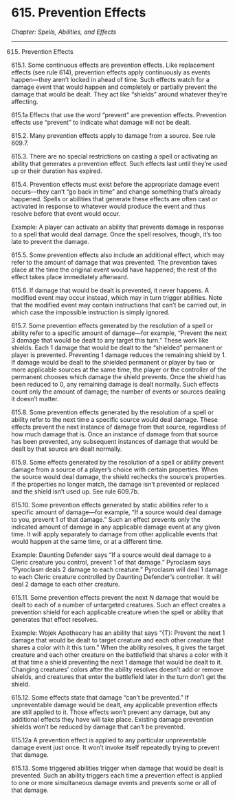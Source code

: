 # 615. Prevention Effects

*Chapter: Spells, Abilities, and Effects*

---

615. Prevention Effects



615.1. Some continuous effects are prevention effects. Like replacement effects (see rule 614), prevention effects apply continuously as events happen—they aren’t locked in ahead of time. Such effects watch for a damage event that would happen and completely or partially prevent the damage that would be dealt. They act like “shields” around whatever they’re affecting.



615.1a Effects that use the word “prevent” are prevention effects. Prevention effects use “prevent” to indicate what damage will not be dealt.



615.2. Many prevention effects apply to damage from a source. See rule 609.7.



615.3. There are no special restrictions on casting a spell or activating an ability that generates a prevention effect. Such effects last until they’re used up or their duration has expired.



615.4. Prevention effects must exist before the appropriate damage event occurs—they can’t “go back in time” and change something that’s already happened. Spells or abilities that generate these effects are often cast or activated in response to whatever would produce the event and thus resolve before that event would occur.

Example: A player can activate an ability that prevents damage in response to a spell that would deal damage. Once the spell resolves, though, it’s too late to prevent the damage.



615.5. Some prevention effects also include an additional effect, which may refer to the amount of damage that was prevented. The prevention takes place at the time the original event would have happened; the rest of the effect takes place immediately afterward.



615.6. If damage that would be dealt is prevented, it never happens. A modified event may occur instead, which may in turn trigger abilities. Note that the modified event may contain instructions that can’t be carried out, in which case the impossible instruction is simply ignored.



615.7. Some prevention effects generated by the resolution of a spell or ability refer to a specific amount of damage—for example, “Prevent the next 3 damage that would be dealt to any target this turn.” These work like shields. Each 1 damage that would be dealt to the “shielded” permanent or player is prevented. Preventing 1 damage reduces the remaining shield by 1. If damage would be dealt to the shielded permanent or player by two or more applicable sources at the same time, the player or the controller of the permanent chooses which damage the shield prevents. Once the shield has been reduced to 0, any remaining damage is dealt normally. Such effects count only the amount of damage; the number of events or sources dealing it doesn’t matter.



615.8. Some prevention effects generated by the resolution of a spell or ability refer to the next time a specific source would deal damage. These effects prevent the next instance of damage from that source, regardless of how much damage that is. Once an instance of damage from that source has been prevented, any subsequent instances of damage that would be dealt by that source are dealt normally.



615.9. Some effects generated by the resolution of a spell or ability prevent damage from a source of a player’s choice with certain properties. When the source would deal damage, the shield rechecks the source’s properties. If the properties no longer match, the damage isn’t prevented or replaced and the shield isn’t used up. See rule 609.7b.



615.10. Some prevention effects generated by static abilities refer to a specific amount of damage—for example, “If a source would deal damage to you, prevent 1 of that damage.” Such an effect prevents only the indicated amount of damage in any applicable damage event at any given time. It will apply separately to damage from other applicable events that would happen at the same time, or at a different time.

Example: Daunting Defender says “If a source would deal damage to a Cleric creature you control, prevent 1 of that damage.” Pyroclasm says “Pyroclasm deals 2 damage to each creature.” Pyroclasm will deal 1 damage to each Cleric creature controlled by Daunting Defender’s controller. It will deal 2 damage to each other creature.



615.11. Some prevention effects prevent the next N damage that would be dealt to each of a number of untargeted creatures. Such an effect creates a prevention shield for each applicable creature when the spell or ability that generates that effect resolves.

Example: Wojek Apothecary has an ability that says “{T}: Prevent the next 1 damage that would be dealt to target creature and each other creature that shares a color with it this turn.” When the ability resolves, it gives the target creature and each other creature on the battlefield that shares a color with it at that time a shield preventing the next 1 damage that would be dealt to it. Changing creatures’ colors after the ability resolves doesn’t add or remove shields, and creatures that enter the battlefield later in the turn don’t get the shield.



615.12. Some effects state that damage “can’t be prevented.” If unpreventable damage would be dealt, any applicable prevention effects are still applied to it. Those effects won’t prevent any damage, but any additional effects they have will take place. Existing damage prevention shields won’t be reduced by damage that can’t be prevented.



615.12a A prevention effect is applied to any particular unpreventable damage event just once. It won’t invoke itself repeatedly trying to prevent that damage.



615.13. Some triggered abilities trigger when damage that would be dealt is prevented. Such an ability triggers each time a prevention effect is applied to one or more simultaneous damage events and prevents some or all of that damage.



